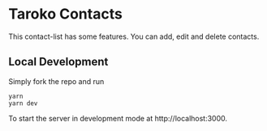 # Taroko Contacts

This contact-list has some features. You can add, edit and delete contacts.

## Local Development

Simply fork the repo and run

```
yarn
yarn dev
```

To start the server in development mode at http://localhost:3000.
